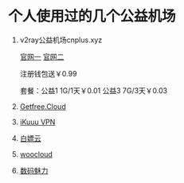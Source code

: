# 个人使用过的几个公益机场

1. v2ray公益机场cnplus.xyz

   [官网一](cnplus.xyz) [官网二](v2.freeok.xyz)

   注册钱包送￥0.99

   套餐：公益1 1G/1天￥0.01  公益3 7G/3天￥0.03

2. [Getfree.Cloud](https://getfree.cloud/)
3. [iKuuu VPN](https://ikuuu.co/)
4. [白嫖云](https://baipiaoyun.xyz/)
5. [woocloud](https://woocloud.icu/)
6. [数码魅力](http://www.111003.ml/)